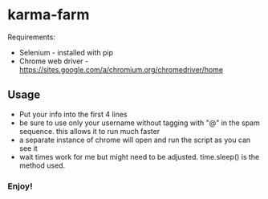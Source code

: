 # karma-farm

Requirements:
- Selenium - installed with pip
- Chrome web driver - https://sites.google.com/a/chromium.org/chromedriver/home

## Usage
- Put your info into the first 4 lines
- be sure to use only your username without tagging with "@" in the spam sequence. this allows it to run much faster
- a separate instance of chrome will open and run the script as you can see it
- wait times work for me but might need to be adjusted.  time.sleep() is the method used.

### Enjoy!
